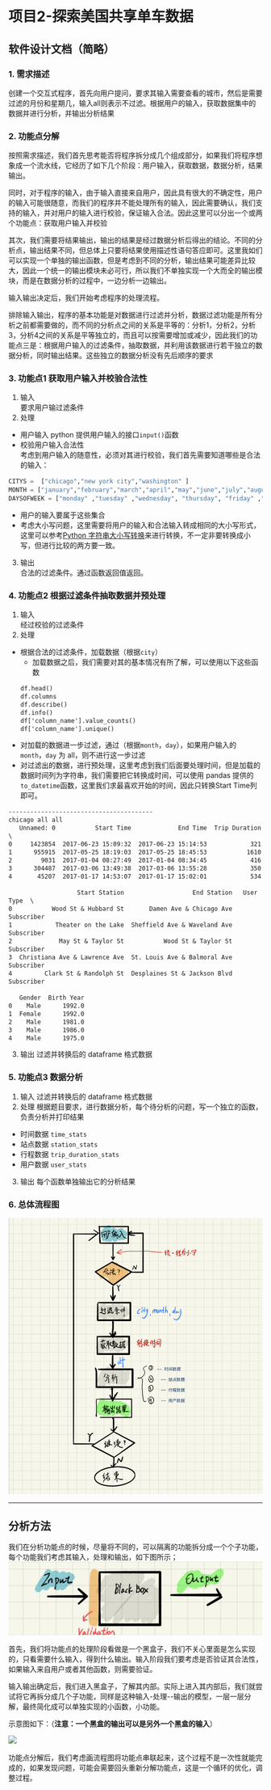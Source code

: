 # 项目2-探索美国共享单车数据


## 软件设计文档（简略）

### 1. 需求描述
创建一个交互式程序，首先向用户提问，要求其输入需要查看的城市，然后是需要过滤的月份和星期几，输入all则表示不过滤。根据用户的输入，获取数据集中的数据并进行分析，并输出分析结果
### 2. 功能点分解
按照需求描述，我们首先思考能否将程序拆分成几个组成部分，如果我们将程序想象成一个流水线，它经历了如下几个阶段：用户输入，获取数据，数据分析，结果输出。

同时，对于程序的输入，由于输入直接来自用户，因此具有很大的不确定性，用户的输入可能很随意，而我们的程序并不能处理所有的输入，因此需要确认，我们支持的输入，并对用户的输入进行校验，保证输入合法。因此这里可以分出一个或两个功能点：获取用户输入并校验

其次，我们需要将结果输出，输出的结果是经过数据分析后得出的结论。不同的分析点，输出结果不同，但总体上只要将结果使用描述性语句答应即可。这里我如们可以实现一个单独的输出函数，但是考虑到不同的分析，输出结果可能差异比较大，因此一个统一的输出模块未必可行，所以我们不单独实现一个大而全的输出模块，而是在数据分析的过程中，一边分析一边输出。

输入输出决定后，我们开始考虑程序的处理流程。

排除输入输出，程序的基本功能是对数据进行过滤并分析，数据过滤功能是所有分析之前都需要做的，而不同的分析点之间的关系是平等的：分析1，分析2，分析3，分析4之间的关系是平等独立的，而且可以按需要增加或减少，因此我们的功能点三是：根据用户输入的过滤条件，抽取数据，并利用该数据进行若干独立的数据分析，同时输出结果。这些独立的数据分析没有先后顺序的要求



### 3. 功能点1 获取用户输入并校验合法性
1. 输入  
要求用户输过滤条件
2. 处理  
- 用户输入
python 提供用户输入的接口`input()`函数
- 校验用户输入合法性  
考虑到用户输入的随意性，必须对其进行校验，我们首先需要知道哪些是合法的输入：
```python
CITYS =  ["chicago","new york city","washington" ]
MONTH = ["january","february","march","april","may","june","july","august","september","october","november","december",'all']
DAYSOFWEEK = ["monday" ,"tuesday" ,"wednesday", "thursday", "friday" ,"saturday" ,"sunday",'all']
```
  - 用户的输入要属于这些集合
  - 考虑大小写问题，这里需要将用户的输入和合法输入转成相同的大小写形式，这里可以参考[Python 字符串大小写转换](http://www.runoob.com/python3/python3-upper-lower.html)来进行转换，不一定非要转换成小写，但进行比较的两方要一致。
  
3. 输出  
合法的过滤条件。通过函数返回值返回。

### 4. 功能点2 根据过滤条件抽取数据并预处理

1. 输入  
经过校验的过滤条件 
2. 处理  
- 根据合法的过滤条件，加载数据（根据`city`）
  - 加载数据之后，我们需要对其的基本情况有所了解，可以使用以下这些函数
  ```
  df.head()
  df.columns
  df.describe()
  df.info()
  df['column_name'].value_counts()
  df['column_name'].unique()
  ```
- 对加载的数据进一步过滤，通过（根据`month`，`day`），如果用户输入的 `month`，`day` 为 all，则不进行这一步过滤
- 对过滤出的数据，进行预处理，这里考虑到我们后面要处理时间，但是加载的数据时间列为字符串，我们需要把它转换成时间，可以使用 pandas 提供的 `to_datetime`函数，这里我们求最喜欢开始的时间，因此只转换Start Time列即可。
```
----------------------------------------
chicago all all
   Unnamed: 0           Start Time             End Time  Trip Duration  \
0     1423854  2017-06-23 15:09:32  2017-06-23 15:14:53            321   
1      955915  2017-05-25 18:19:03  2017-05-25 18:45:53           1610   
2        9031  2017-01-04 08:27:49  2017-01-04 08:34:45            416   
3      304487  2017-03-06 13:49:38  2017-03-06 13:55:28            350   
4       45207  2017-01-17 14:53:07  2017-01-17 15:02:01            534   

                   Start Station                   End Station   User Type  \
0           Wood St & Hubbard St       Damen Ave & Chicago Ave  Subscriber   
1            Theater on the Lake  Sheffield Ave & Waveland Ave  Subscriber   
2             May St & Taylor St           Wood St & Taylor St  Subscriber   
3  Christiana Ave & Lawrence Ave  St. Louis Ave & Balmoral Ave  Subscriber   
4         Clark St & Randolph St  Desplaines St & Jackson Blvd  Subscriber   

   Gender  Birth Year  
0    Male      1992.0  
1  Female      1992.0  
2    Male      1981.0  
3    Male      1986.0  
4    Male      1975.0  
```

3. 输出
过滤并转换后的 dataframe 格式数据

### 5. 功能点3 数据分析

1. 输入
过滤并转换后的 dataframe 格式数据
2. 处理
根据题目要求，进行数据分析，每个待分析的问题，写一个独立的函数，负责分析并打印结果  
  - 时间数据 `time_stats`
  - 站点数据 `station_stats`
  - 行程数据 `trip_duration_stats`
  - 用户数据 `user_stats`


3. 输出
每个函数单独输出它的分析结果

### 6. 总体流程图 

![](https://github.com/hanxiaomax/uda-band/blob/master/2.python/3CF2B854-D453-4415-A893-58F5F4EE762A.jpeg)


---------------------------------

## 分析方法

我们在分析功能点的时候，尽量将不同的，可以隔离的功能拆分成一个个子功能，每个功能我们考虑其输入，处理和输出，如下图所示；
![](https://github.com/hanxiaomax/uda-band/blob/master/2.python/F275D712-040B-4796-8F03-6F45156310A6.jpeg)

首先，我们将功能点的处理阶段看做是一个黑盒子，我们不关心里面是怎么实现的，只看需要什么输入，得到什么输出。输入阶段我们要考虑是否验证其合法性，如果输入来自用户或者其他函数，则需要验证。

输入输出确定后，我们进入黑盒子，了解其内部。实际上进入其内部后，我们就尝试将它再拆分成几个子功能，同样是这种输入-处理--输出的模型，一层一层分解，最终简化成可以单独实现的小函数，小功能。

示意图如下：（**注意：一个黑盒的输出可以是另外一个黑盒的输入**）

![](https://github.com/hanxiaomax/uda-dand/blob/master/2.python/fullsizeoutput_de8.jpeg)

功能点分解后，我们考虑画流程图将功能点串联起来，这个过程不是一次性就能完成的，如果发现问题，可能会需要回头重新分解功能点，这是一个循环的优化，调整过程。
